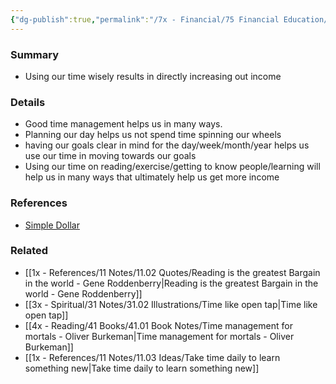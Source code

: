 ```yaml
---
{"dg-publish":true,"permalink":"/7x - Financial/75 Financial Education/75.01 Financial Notes/Wasting time results in reduced income/","title":"Wasting time results in reduced income","noteIcon":""}
---
```



### Summary
- Using our time wisely results in directly increasing out income

### Details
- Good time management helps us in many ways. 
- Planning our day helps us not spend time spinning our wheels
- having our goals clear in mind for the day/week/month/year helps us use our time in moving towards our goals
- Using our time on reading/exercise/getting to know people/learning will help us in many ways that ultimately help us get more income

### References
- [Simple Dollar](https://web.archive.org/web/20110902020254/http://www.thesimpledollar.com/)

### Related
- [[1x - References/11 Notes/11.02 Quotes/Reading is the greatest Bargain in the world - Gene Roddenberry\|Reading is the greatest Bargain in the world - Gene Roddenberry]]
- [[3x - Spiritual/31 Notes/31.02 Illustrations/Time like open tap\|Time like open tap]]
- [[4x - Reading/41 Books/41.01 Book Notes/Time management for mortals - Oliver Burkeman\|Time management for mortals - Oliver Burkeman]]
- [[1x - References/11 Notes/11.03 Ideas/Take time daily to learn something new\|Take time daily to learn something new]]